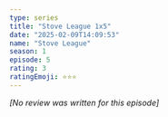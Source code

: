 ```yaml
---
type: series
title: "Stove League 1x5"
date: "2025-02-09T14:09:53"
name: "Stove League"
season: 1
episode: 5
rating: 3
ratingEmoji: ⭐️⭐️⭐️
---
```


*[No review was written for this episode]*
